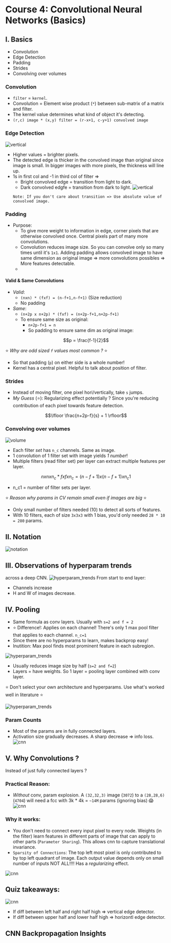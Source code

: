 # Course 4: Convolutional Neural Networks (Basics)

## I. Basics
- Convolution
- Edge Detection
- Padding
- Strides
- Convolving over volumes

### Convolution
- `filter` = `kernel`.
- Convolution = Element wise product (`*`) between sub-matrix of a matrix and filter.
- The kernel value determines what kind of object it's detecting. 
- `(r,c) image * (x,y) filter = (r-x+1, c-y+1) convolved image`
### Edge Detection
![vertical](../week1_basics/images/1_vertical_edge.png)
- Higher values = brighter pixels.
- The detected edge is thicker in the convolved image than original since image is small. 
In bigger images with more pixels, the thickness will line up. 
- 1s in first col and -1 in third col of filter =>
  - Bright convolved edge = transition from light to dark.
  - Dark convolved edgfe = transition from dark to light.
  ![vertical](../week1_basics/images/2_transitions.png)
  ```
  Note: If you don't care about transition => Use absolute value of convolved image.
  ```
### Padding
- Purpose: 
  - To give more weight to information in edge, corner pixels that are otherwise convolved once. Central pixels part of many 
  more convolutions. 
  - Convolution reduces image size. So you can convolve only so many times until it's `1x1`. Adding padding allows convolved image to have 
  same dimension as original image => more convolutions possibles => More features detectable. 
  - 
#### Valid & Same Convolutions
- *Valid*: 
  - `(nxn) * (fxf) = (n-f+1,n-f+1)` (Size reduction)
  - No padding
- *Same*: 
  - `(n+2p x n+2p) * (fxf) = (n+2p-f+1,n+2p-f+1)`
  - To ensure same size as original:
    - `n+2p-f+1 = n`
    - So padding to ensure same dim as original image: 
```math
p = \frac{f-1}{2}
```
:star: *Why are odd sized `f` values most common ?* :star:
- So that padding (`p`) on either side is a whole number!
- Kernel has a central pixel. Helpful to talk about position of filter. 

### Strides
- Instead of moving filter, one pixel hori/vertically, take `s` jumps. 
- *My Guess* (:star:): Regularizing effect potentially ? Since you're reducing contribution of each pixel towards feature detection.
```math
\lfloor \frac{n+2p-f}{s} + 1  \rfloor
```

### Convolving over volumes
 ![volume](../week1_basics/images/3_volume.png)
 
- Each filter *set* has `n_c` channels. Same as image. 
- 1 convolution of 1 filter set with image yields *1 number*!
- Multiple filters (read filter set) per layer can extract multiple features per layer. 

```math
n x n x n_c * f x f x n_c = (n -f + 1) x (n -f + 1) x n_c1
```
- n_c1 = number of filter sets per layer. 

:star: *Reason why params in CV remain small even if images are big* :star:
- Only small number of filters needed (10) to detect all sorts of features.  
- With 10 filters, each of size `3x3x3` with 1 bias, you'd only needed `28 * 10 = 280` params. 


## II. Notation
 ![notation](../week1_basics/images/4_notation.png)
 
## III. Observations of hyperparam trends
across a deep CNN. 
 ![hyperparam_trends](../week1_basics/images/5_param_trends.png)
From start to end layer:
- Channels increase
- H and W of images decrease.

## IV. Pooling
- Same formula as conv layers. Usually with `s=2 and f = 2`
- :star: Difference!: Applies on each channel! There's only 1 max pool filter that applies to each channel. `n_c=1` 
- Since there are no hyperparams to learn, makes backprop easy!
- Inutition: Max pool finds most prominent feature in each subregion. 

 ![hyperparam_trends](../week1_basics/images/6_max_pooling.png)
- Usually reduces image size by half (`s=2 and f=2`)
- Layers = have weights. So 1 layer = pooling layer combined with conv layer. 

:star: Don't select your own architecture and hyperparams. Use what's worked well in literature :star:

 ![hyperparam_trends](../week1_basics/images/7_full_cnn_arch.png)
 
### Param Counts
- Most of the params are in fully connected layers. 
- Activation size gradually decreases. A sharp decrease => info loss. 
 ![cnn](../week1_basics/images/8_param_counts.png)

## V. Why Convolutions ?
Instead of just fully connected layers ?

### Practical Reason:
- *Without* conv, param explosion. A `(32,32,3)` image (`3072`) to a `(28,28,6)` (`4704`) will need a fcc with 3k * 4k = 
`~14M` params (ignoring bias) :scream:
 ![cnn](../week1_basics/images/10_why_conv.png)

### Why it works:
- You don't need to connect every input pixel to every node. Weights (in the filter) learn features in different parts
of image that can apply to other parts (`Parameter Sharing`). This allows cnn to capture translational invariance. 
- `Sparsity of Connections`: The top left most pixel is only contributed to by top left quadrant of image. Each output
value depends only on small number of inputs NOT ALL!!!! Has a *regularizing* effect. 


 ![cnn](../week1_basics/images/9_why_conv.png)
 
## Quiz takeaways:
![cnn](../week1_basics/images/11_vertical_edge_detector.png)
 - If diff between left half and right half high => vertical edge detector. 
 - If diff between upper half and lower half high => horizontl edge detector. 

## CNN Backpropagation Insights
